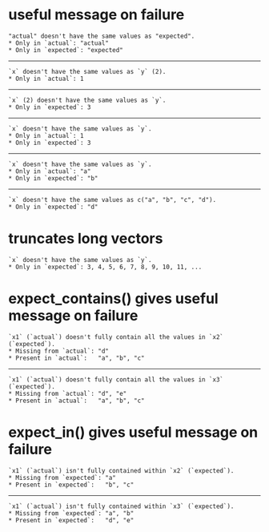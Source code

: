 # useful message on failure

    "actual" doesn't have the same values as "expected".
    * Only in `actual`: "actual"
    * Only in `expected`: "expected"
    

---

    `x` doesn't have the same values as `y` (2).
    * Only in `actual`: 1
    

---

    `x` (2) doesn't have the same values as `y`.
    * Only in `expected`: 3
    

---

    `x` doesn't have the same values as `y`.
    * Only in `actual`: 1
    * Only in `expected`: 3
    

---

    `x` doesn't have the same values as `y`.
    * Only in `actual`: "a"
    * Only in `expected`: "b"
    

---

    `x` doesn't have the same values as c("a", "b", "c", "d").
    * Only in `expected`: "d"
    

# truncates long vectors

    `x` doesn't have the same values as `y`.
    * Only in `expected`: 3, 4, 5, 6, 7, 8, 9, 10, 11, ...
    

# expect_contains() gives useful message on failure

    `x1` (`actual`) doesn't fully contain all the values in `x2` (`expected`).
    * Missing from `actual`: "d"
    * Present in `actual`:   "a", "b", "c"
    

---

    `x1` (`actual`) doesn't fully contain all the values in `x3` (`expected`).
    * Missing from `actual`: "d", "e"
    * Present in `actual`:   "a", "b", "c"
    

# expect_in() gives useful message on failure

    `x1` (`actual`) isn't fully contained within `x2` (`expected`).
    * Missing from `expected`: "a"
    * Present in `expected`:   "b", "c"
    

---

    `x1` (`actual`) isn't fully contained within `x3` (`expected`).
    * Missing from `expected`: "a", "b"
    * Present in `expected`:   "d", "e"
    

